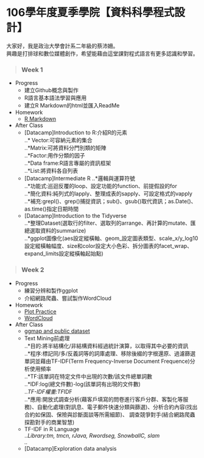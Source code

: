 # 106學年度夏季學院【資料科學程式設計】  
大家好，我是政治大學會計系二年級的蔡沛姍。  
興趣是打排球和數位媒體創作，希望能藉由這堂課對程式語言有更多認識和學習。  
>### Week 1  
* Progress  
  + 建立Github概念與製作  
  + R語言基本語法學習與應用  
  + 建立R Markdown的html並匯入ReadMe
* Homework  
  + [R Markdown](https://pei4.github.io/cs-x-programming/week1/HW1)
* After Class  
  + [Datacamp]Introduction to R:介紹R的元素  
   ..* Vector:可容納元素的集合  
   ..*Matrix:可將資料分門別類的矩陣  
   ..*Factor:用作分類的因子  
   ..*Data frame:R語言專屬的資訊框架  
   ..*List:將資料各自列表  
  + [Datacamp]Intermediate R
   ..*邏輯與運算符號  
   ..*功能式:巡迴反覆的loop、設定功能的function、前提假設的for  
   ..*簡化資料:純列式的lapply、整理成表的sapply、可設定格式的vapply  
   ..*補充:grepl()、grep()捕捉資訊；sub()、gsub()取代資訊；as.Date()、as.time()指定日期時間  
  + [Datacamp]Introduction to the Tidyverse  
   ..*整理Dataset(選取行的filter、選取列的arrange、再計算的mutate、匯總選取資料的summarize)  
   ..*ggplot圖像化(aes設定縱橫軸、geom_設定圖表類型、scale_x/y_log10設定縱橫軸幅度、size和color設定大小色彩、拆分圖表的facet_wrap、expand_limits設定縱橫軸起始點)  

>### Week 2  
* Progress  
  + 練習分辨和製作ggplot  
  + 介紹網路爬蟲、嘗試製作WordCloud  
* Homework  
  + [Plot Practice](https://pei4.github.io/cs-x-programming/week2/HW2_part1)  
  + [WordCloud](https://pei4.github.io/cs-x-programming/week2/HW2_part2)  
* After Class  
  + [ggmap and public dataset](https://pei4.github.io/cs-x-programming/week2/ggmap/ggmap_with_public_dataset.html)  
  + Text Mining前處理  
   ..*目的:將半結構化/非結構資料經過統計演算，以取得其中必要的資訊  
   ..*程序:標記同/多/反義詞等的詞庫處理、移除後綴的字根還原、過濾篩選單詞並藉由TF-IDF(Term Frequency-Inverse Document Frequence)分析使用頻率   
   ..*TF:該單詞在特定文件中出現的次數/該文件總單詞數  
   ..*IDF:log(總文件數)-log(該單詞有出現的文件數)  
   ..*TF-IDF權重:TF*IDF  
   ..*應用:開放式調查分析(藉客戶填寫的問卷進行客戶分群、客製化等服務)、自動化處理(對訊息、電子郵件快速分類與篩選)、分析合約內容(找出合約如保固、保險與診斷面談等所需細節)、
   調查競爭對手(結合網路爬蟲探勘對手的商業智慧)  
  + TF-IDF in R Language  
   ..*Library:tm, tmcn, rJava, Rwordseg, SnowballC, slam  
   ..*  
  + [Datacamp]Exploration data analysis  




